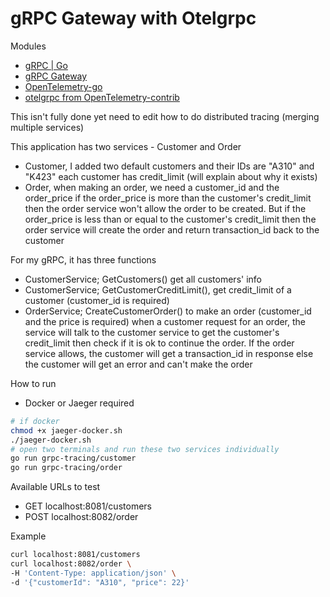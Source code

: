 # gRPC Gateway with Otelgrpc

Modules
- [gRPC | Go](https://github.com/grpc/grpc-go)
- [gRPC Gateway](https://github.com/grpc-ecosystem/grpc-gateway)
- [OpenTelemetry-go](https://github.com/open-telemetry/opentelemetry-go)
- [otelgrpc from OpenTelemetry-contrib](https://github.com/open-telemetry/opentelemetry-go-contrib/tree/main/instrumentation/google.golang.org/grpc/otelgrpc)


This isn't fully done yet
need to edit how to do distributed tracing (merging multiple services)

This application has two services - Customer and Order
- Customer, I added two default customers and their IDs are "A310" and "K423"
  each customer has credit_limit (will explain about why it exists)
- Order, when making an order, we need a customer_id and the order_price
  if the order_price is more than the customer's credit_limit then the order
  service won't allow the order to be created. But if the order_price is less
  than or equal to the customer's credit_limit then the order service will create
  the order and return transaction_id back to the customer

For my gRPC, it has three functions
- CustomerService; GetCustomers()
  get all customers' info
- CustomerService; GetCustomerCreditLimit(),
  get credit_limit of a customer (customer_id is required)
- OrderService; CreateCustomerOrder()
  to make an order (customer_id and the price is required)
  when a customer request for an order, the service will talk
  to the customer service to get the customer's credit_limit
  then check if it is ok to continue the order. If the order
  service allows, the customer will get a transaction_id in
  response else the customer will get an error and can't make
  the order

How to run
- Docker or Jaeger required
```sh
# if docker
chmod +x jaeger-docker.sh
./jaeger-docker.sh
# open two terminals and run these two services individually
go run grpc-tracing/customer
go run grpc-tracing/order
```

Available URLs to test
- GET localhost:8081/customers
- POST localhost:8082/order

Example
```sh
curl localhost:8081/customers
curl localhost:8082/order \
-H 'Content-Type: application/json' \
-d '{"customerId": "A310", "price": 22}'
```

